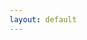 ```yaml
---
layout: default
---
```


<script type="text/javascript">
  window.location = "https://docs.google.com/forms/d/e/1FAIpQLSeG0yjvZMugGL0hxNpMCd70rulmp9VT29wq7BnV6l2qwln0kw/viewform";
</script>
